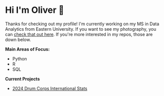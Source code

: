 # Hi I'm Oliver 👋

Thanks for checking out my profile! I'm currently working on my MS in Data Analytics from Eastern University. If you want to see my photography, you can [check that out here](https://olivermckennaphotography.com). If you're more interested in my repos, those are down below.

**Main Areas of Focus:**
- Python
- R
- SQL

**Current Projects**
- [2024 Drum Corps International Stats](https://www.kaggle.com/datasets/olivermckenna/drum-corps-international-2024-scores-and-captions)
